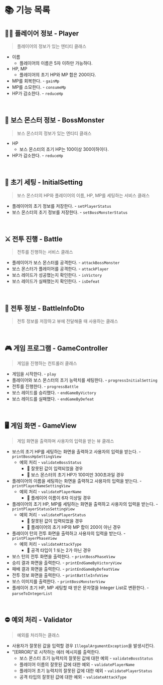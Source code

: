 # 📚 기능 목록
## 👨‍🦱 플레이어 정보 - Player
> 플레이어의 정보가 있는 엔티티 클래스
- 이름
  - 플레이어의 이름은 5자 이하만 가능하다.
- HP, MP
  - 플레이어의 초기 HP와 MP 합은 200이다.
- MP를 회복한다. - ``gainMp``
- MP를 소모한다. - ``consumeMp``
- HP가 감소한다. - ``reduceHp``
</br>

## 🐺 보스 몬스터 정보 - BossMonster
> 보스 몬스터의 정보가 있는 엔티티 클래스
- HP
  - 보스 몬스터의 초기 HP는 100이상 300이하이다.
- HP가 감소한다. - ``reduceHp``
</br>

## 📝 초기 세팅 - InitialSetting
> 보스 몬스터의 HP와 플레이어의 이름, HP, MP를 세팅하는 서비스 클래스
- 플레이어의 초기 정보를 저장한다. - ``setPlayerStatus``
- 보스 몬스터의 초기 정보를 저장한다. - ``setBossMonsterStatus``
</br>

## ⚔️ 전투 진행 - Battle
> 전투를 진행하는 서비스 클래스
- 플레이어가 보스 몬스터를 공격한다. - ``attackBossMonster``
- 보스 몬스터가 플레이어를 공격한다. - ``attackPlayer``
- 보스 레이드가 성공했는지 확인한다. - ``isVictory``
- 보스 레이드가 실패했는지 확인한다. - ``isDefeat``
</br>

## 📑 전투 정보 - BattleInfoDto
> 전투 정보를 저장하고 뷰에 전달해줄 때 사용하는 클래스
</br>

## 🎮 게임 프로그램 - GameController
> 게임을 진행하는 컨트롤러 클래스
- 게임을 시작한다. - ``play``
- 플레이어와 보스 몬스터의 초기 능력치를 세팅한다. - ``progressInitialSetting``
- 전투를 진행한다. - ``progressBattle``
- 보스 레이드를 승리했다. - ``endGameByVictory``
- 보스 레이드를 실패했다. - ``endGameByDefeat``
</br>

## 🖥️ 게임 화면 - GameView
> 게임 화면을 출력하며 사용자의 입력을 받는 뷰 클래스
- 보스의 초기 HP를 세팅하는 화면을 출력하고 사용자의 입력을 받는다. - ``printBossHpSettingView``
  - 예외 처리 - ``validateBossStatus``
    - 🚫 잘못된 값이 입력되었을 경우
    - 🚫 보스 몬스터의 초기 HP가 100미만 300초과일 경우
- 플레이어의 이름을 세팅하는 화면을 출력하고 사용자의 입력을 받는다. - ``printPlayerNameSettingView``
  - 예외 처리 - ``validatePlayerName``
    - 🚫 플레이어 이름이 6자 이상일 경우
- 플레이어의 초기 HP, MP를 세팅하는 화면을 출력하고 사용자의 입력을 받는다. - ``printPlayerStatusSettingView``
  - 예외 처리 - ``validatePlayerStatus``
    - 🚫 잘못된 값이 입력되었을 경우
    - 🚫 플레이어의 초기 HP와 MP 합이 200이 아닌 경우
- 플레이어 턴의 전투 화면을 출력하고 사용자의 입력을 받는다. - ``printPlayerPhaseView``
  - 예외 처리 - ``validateAttackType``
    - 🚫 공격 타입이 1 또는 2가 아닌 경우
- 보스 턴의 전투 화면을 출력한다. - ``printBossPhaseView``
- 승리 결과 화면을 출력한다. - ``printEndGameByVictoryView``
- 패배 결과 화면을 출력한다. - ``printEndGameByDefeatView``
- 전투 정보 화면을 출력한다. - ``printBattleInfoView``
- 보스 이미지를 출력한다. - ``printBossMonsterView``
- 플레이어 초기 HP, MP 세팅할 때 받은 문자열을 Integer List로 변환한다. - ``parseToIntegerList``
</br>

## ⛔ 예외 처리 - Validator
> 예외를 처리하는 클래스
- 사용자가 잘못된 값을 입력할 경우 ``IllegalArgumentException``을 발생시킨다.
- "[ERROR]"로 시작하는 에러 메시지를 출력한다.
    - 보스 몬스터 초기 능력치의 잘못된 값에 대한 예외 - ``validateBossStatus``
    - 플레이어 이름의 잘못된 값에 대한 예외 - ``validatePlayerName``
    - 플레이어 초기 능력치의 잘못된 값에 대한 예외 - ``validatePlayerStatus``
    - 공격 타입의 잘못된 값에 대한 예외 - ``validateAttackType``
</br>
